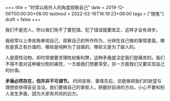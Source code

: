 +++
title = "时常以局外人的角度观察自己"
date = 2019-12-06T00:00:00+08:00
lastmod = 2022-02-16T16:19:23+08:00
tags = ["随笔"]
draft = false
+++

我们不是完人，所以我们免不了要犯错。犯了错误就要改正，这样才会有进步。

我经常以上帝视角审视自己，观察自己的所作所为，分辨在自己做的事情里面，哪些是真正有价值的、哪些是纯粹为了自娱的、哪些又是为了娱人的。

人是感性动物，却时常被要求理性权衡利弊，这种矛盾就注定我们是痛苦的。我们不得不面对这种被分割的痛苦，一方面我们想要享受，另一方面我们又要实现自己的价值。

**矛盾必然存在，但并非不可调节。** 时间安排、事情先后，总能够把我们的欲望与理想安排得妥妥当当。我们要做自己的掌舵人，把握好前进的方向，小心不要和别人发生矛盾，因为大家有共同的远方。